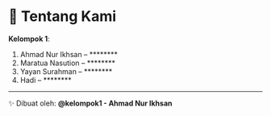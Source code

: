 # 👥 Tentang Kami

**Kelompok 1**:

1. Ahmad Nur Ikhsan – ********  
2. Maratua Nasution – ********  
3. Yayan Surahman – ********  
4. Hadi – ********  

---

✨ Dibuat oleh: **@kelompok1 - Ahmad Nur Ikhsan**
